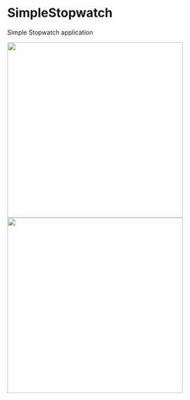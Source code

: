 # SimpleStopwatch

Simple Stopwatch application

<img src="https://user-images.githubusercontent.com/10815175/105517126-b6435980-5ce7-11eb-8cbb-fcf8ddb9a77b.JPG" width="400">  <img src="https://user-images.githubusercontent.com/10815175/105517206-cf4c0a80-5ce7-11eb-839e-ca9cbac61b14.JPG" width="400"> 

